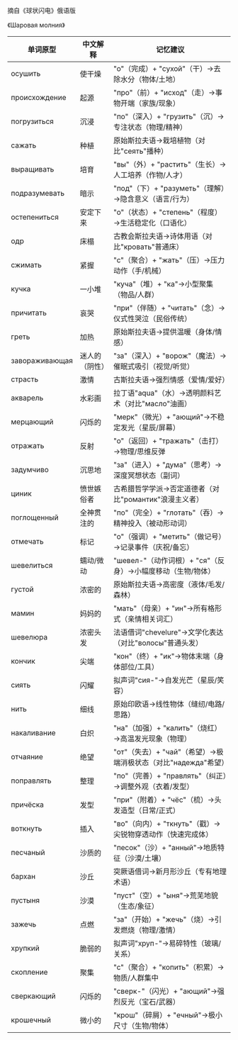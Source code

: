 <!-- Failed to upload "《球状闪电》——序曲2.mp4" -->

摘自《球状闪电》俄语版

《Шаровая молния》

| 单词原型          | 中文解释               | 记忆建议                                   |
|-----------------|----------------------|------------------------------------------|
| осушить         | 使干燥               | "о"（完成）+ "сухой"（干）→去除水分（物体/土地）        |
| происхождение   | 起源                | "про"（前）+ "исход"（走）→事物开端（家族/现象）        |
| погрузиться     | 沉浸                | "по"（深入）+ "грузить"（沉）→专注状态（物理/精神）      |
| сажать          | 种植                | 原始斯拉夫语→栽培植物（对比"сеять"播种）              |
| выращивать      | 培育                | "вы"（外）+ "растить"（生长）→人工培养（作物/人才）      |
| подразумевать   | 暗示                | "под"（下）+ "разуметь"（理解）→隐含意义（语言/行为）     |
| остепениться    | 安定下来             | "о"（状态）+ "степень"（程度）→生活稳定化（口语化）       |
| одр             | 床榻                | 古教会斯拉夫语→诗体用语（对比"кровать"普通床）           |
| сжимать         | 紧握                | "с"（聚合）+ "жать"（压）→压力动作（手/机械）           |
| кучка           | 一小堆              | "куча"（堆）+ "ка"→小型聚集（物品/人群）               |
| причитать       | 哀哭                | "при"（伴随）+ "читать"（念）→仪式性哭泣（民俗传统）       |
| греть           | 加热                | 原始斯拉夫语→提供温暖（身体/情感）                   |
| завораживающая  | 迷人的（阴性）        | "за"（深入）+ "ворож"（魔法）→催眠式吸引（视觉/听觉）     |
| страсть         | 激情                | 古斯拉夫语→强烈情感（爱情/爱好）                    |
| акварель        | 水彩画              | 拉丁语"aqua"（水）→透明颜料艺术（对比"масло"油画）       |
| мерцающий       | 闪烁的              | "мерк"（微光）+ "ающий"→不稳定发光（星辰/屏幕）          |
| отражать        | 反射                | "о"（返回）+ "тражать"（击打）→物理/思维反弹            |
| задумчиво       | 沉思地              | "за"（进入）+ "дума"（思考）→深度冥想状态（副词）         |
| циник           | 愤世嫉俗者           | 古希腊哲学学派→否定道德者（对比"романтик"浪漫主义者）     |
| поглощенный     | 全神贯注的           | "по"（完全）+ "глотать"（吞）→精神投入（被动形动词）       |
| отмечать        | 标记                | "о"（强调）+ "метить"（做记号）→记录事件（庆祝/备忘）      |
| шевелиться     | 蠕动/微动            | "шевел-"（动作词根）+ "ся"（反身）→小幅度移动（生物/物体）  |
| густой        | 浓密的               | 原始斯拉夫语→高密度（液体/毛发/森林）                |
| мамин         | 妈妈的               | "мать"（母亲）+ "ин"→所有格形式（亲情相关词汇）         |
| шевелюра      | 浓密头发             | 法语借词"chevelure"→文学化表达（对比"волосы"普通头发）|
| кончик        | 尖端                | "кон"（终）+ "ик"→物体末端（身体部位/工具）           |
| сиять         | 闪耀                | 拟声词"сия-"→自发光芒（星辰/笑容）                  |
| нить          | 细线                | 原始印欧语→线性物体（缝纫/电路/思路）                |
| накаливание   | 白炽                | "на"（加强）+ "калить"（烧红）→高温发光现象（物理）      |
| отчаяние      | 绝望                | "от"（失去）+ "чай"（希望）→极端消极状态（对比"надежда"希望）|
| поправлять    | 整理                | "по"（完善）+ "правлять"（纠正）→调整外观（衣着/发型）    |
| причёска      | 发型                | "при"（附着）+ "чёс"（梳）→头发造型（日常/正式）        |
| воткнуть      | 插入                | "во"（向内）+ "ткнуть"（戳）→尖锐物穿透动作（快速完成体）  |
| песчаный      | 沙质的              | "песок"（沙）+ "анный"→地质特征（沙漠/土壤）          |
| бархан        | 沙丘                | 突厥语借词→新月形沙丘（专有地理术语）                 |
| пустыня       | 沙漠                | "пуст"（空）+ "ыня"→荒芜地貌（生态/象征）             |
| зажечь        | 点燃                | "за"（开始）+ "жечь"（烧）→引发燃烧（物理/激情）         |
| хрупкий       | 脆弱的              | 拟声词"хруп-"→易碎特性（玻璃/关系）                 |
| скопление     | 聚集                | "с"（聚合）+ "копить"（积累）→物质/人群集中           |
| сверкающий    | 闪烁的              | "сверк-"（闪光）+ "ающий"→强烈反光（宝石/武器）         |
| крошечный     | 微小的              | "крош"（碎屑）+ "ечный"→极小尺寸（生物/物体）          |